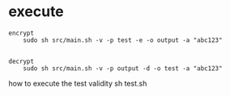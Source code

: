 execute
=======
    encrypt
        sudo sh src/main.sh -v -p test -e -o output -a "abc123"


    decrypt
        sudo sh src/main.sh -v -p output -d -o test -a "abc123"


how to execute the test validity
    sh test.sh

